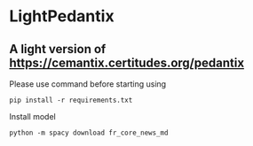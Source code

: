 # LightPedantix
## A light version of https://cemantix.certitudes.org/pedantix


Please use command before starting using
```console
pip install -r requirements.txt
```

Install model
```console
python -m spacy download fr_core_news_md
```
